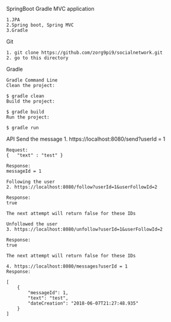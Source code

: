 

SpringBoot Gradle MVC application

    1.JPA
    2.Spring boot, Spring MVC
    3.Gradle

Git

    1. git clone https://github.com/zorg9pi9/socialnetwork.git
    2. go to this directory

Gradle

    Gradle Command Line
    Clean the project:

    $ gradle clean
    Build the project:

    $ gradle build
    Run the project:

    $ gradle run

API
    Send the message
    1. https://localhost:8080/send?userId = 1

    Request:
    {	"text" : "test"	}

    Response:
    messageId = 1

    Following the user
    2. https://localhost:8080/follow?userId=1&userFollowId=2

    Response:
    true 

    The next attempt will return false for these IDs

    Unfollowed the user
    3. https://localhost:8080/unfollow?userId=1&userFollowId=2

    Response:
    true

    The next attempt will return false for these IDs

    4. https://localhost:8080/messages?userId = 1
    Response:

    [
        {
            "messageId": 1,
            "text": "test",
            "dateCreation": "2018-06-07T21:27:48.935"
        }
    ]
